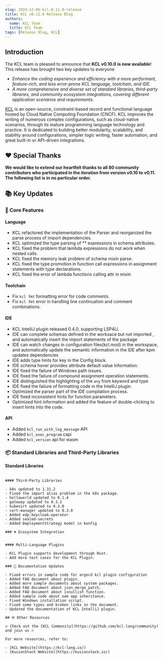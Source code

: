 ```yaml
---
slug: 2024-12-06-kcl-0.11.0-release
title: KCL v0.11.0 Release Blog
authors:
  name: KCL Team
  title: KCL Team
tags: [Release Blog, KCL]
---
```


## Introduction

The KCL team is pleased to announce that **KCL v0.10.0 is now available**! This release has brought two key updates to everyone

- _Enhance the coding experience and efficiency with a more performant, feature-rich, and less error-prone KCL language, toolchain, and IDE._
- _A more comprehensive and diverse set of standard libraries, third-party libraries, and community ecosystem integrations, covering different application scenarios and requirements._

[KCL](https://github.com/kcl-lang) is an open-source, constraint-based record and functional language hosted by Cloud Native Computing Foundation (CNCF). KCL improves the writing of numerous complex configurations, such as cloud-native scenarios, through its mature programming language technology and practice. It is dedicated to building better modularity, scalability, and stability around configurations, simpler logic writing, faster automation, and great built-in or API-driven integrations.

## ❤️ Special Thanks

**We would like to extend our heartfelt thanks to all 80 community contributors who participated in the iteration from version v0.10 to v0.11. The following list is in no particular order.**


## 📚 Key Updates

### 🔧 Core Features

#### Language

- KCL refactored the implementation of the Parser and reorganized the parse process of import dependencies.
- KCL optimized the type parsing of ** expressions in schema attributes.
- KCL fixed the problem that lambda expressions do not work when nested calls.
- KCL fixed the memory leak problem of schema mixin parse.
- KCL fixed the type promotion in function call expressions in assignment statements with type declarations.
- KCL fixed the error of lambda functions calling attr in mixin


#### Toolchain

- Fix `kcl fmt` formatting error for code comments.
- Fix `kcl fmt` error in handling line continuation and comment combinations.

#### IDE

- KCL IntelliJ plugin released 0.4.0, supporting LSP4IJ.
- IDE can complete schemas defined in the worksace but not imported , and automatically insert the import statements of the package
- IDE can watch changes in configuration files(kcl.mod) in the workspace, and automatically update the semantic information in the IDE after kpm updates dependencies
- IDE adds type hints for key in the Config block.
- IDE schema hover provides attribute default value information.
- IDE fixed the failure of Windows path issues.
- IDE fixed the failure of compound assignment operation statements.
- IDE distinguished the highlighting of the `any` from keyword and type
- IDE fixed the failure of formatting code in the IntelliJ plugin.
- Optimized the parser part of the IDE compilation process.
- IDE fixed inconsistent hints for function parameters.
- Optimized hint information and added the feature of double-clicking to insert hints into the code.

#### API

- Added `kcl_run_with_log_message` API
- Added `kcl_exec_program` capi
- Added `kcl_version` api for wasm

### 📦️ Standard Libraries and Third-Party Libraries

#### Standard Libraries


```

#### Third-Party Libraries

- k8s updated to 1.31.2
- Fixed the import alias problem in the k8s package.
- helloworld updated to 0.1.4
- gateway updated to 0.3.2
- kubevirt updated to 0.3.0
- cert-manager updated to 0.3.0
- Added edp-keycloak-operator
- Added sealed-secrets
- Added DeploymentStrategy model in konfig

### ☸️ Ecosystem Integration


#### Multi-Language Plugins

- KCL Plugin supports development through Rust.
- Add more test cases for the KCL Plugin.

### 📖 Documentation Updates

- Fixed errors in sample code for argocd kcl plugin configuration
- Added FAQ document about plugin.
- Added more sample documents about system packages.
- Added FAQ document about json_merge_patch.
- Added FAQ document about isnullish function.
- Added sample code about oam app inheritance.
- Fixed Windows installation script.
- Fixed some typos and broken links in the document.
- Updated the documentation of KCL IntelliJ plugin.

## 🌐 Other Resources

🔥 Check out the [KCL Community](https://github.com/kcl-lang/community) and join us 🔥

For more resources, refer to:

- [KCL Website](https://kcl-lang.io/)
- [KusionStack Website](https://kusionstack.io/)
